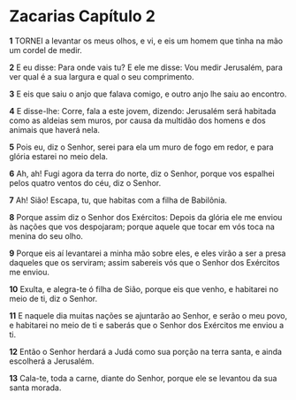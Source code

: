# Zacarias Capítulo 2

**1** 	TORNEI a levantar os meus olhos, e vi, e eis um homem que tinha na mão um cordel de medir.

**2** 	E eu disse: Para onde vais tu? E ele me disse: Vou medir Jerusalém, para ver qual é a sua largura e qual o seu comprimento.

**3** 	E eis que saiu o anjo que falava comigo, e outro anjo lhe saiu ao encontro.

**4** 	E disse-lhe: Corre, fala a este jovem, dizendo: Jerusalém será habitada como as aldeias sem muros, por causa da multidão dos homens e dos animais que haverá nela.

**5** 	Pois eu, diz o Senhor, serei para ela um muro de fogo em redor, e para glória estarei no meio dela.

**6** 	Ah, ah! Fugi agora da terra do norte, diz o Senhor, porque vos espalhei pelos quatro ventos do céu, diz o Senhor.

**7** 	Ah! Sião! Escapa, tu, que habitas com a filha de Babilônia.

**8** 	Porque assim diz o Senhor dos Exércitos: Depois da glória ele me enviou às nações que vos despojaram; porque aquele que tocar em vós toca na menina do seu olho.

**9** 	Porque eis aí levantarei a minha mão sobre eles, e eles virão a ser a presa daqueles que os serviram; assim sabereis vós que o Senhor dos Exércitos me enviou.

**10** 	Exulta, e alegra-te ó filha de Sião, porque eis que venho, e habitarei no meio de ti, diz o Senhor.

**11** 	E naquele dia muitas nações se ajuntarão ao Senhor, e serão o meu povo, e habitarei no meio de ti e saberás que o Senhor dos Exércitos me enviou a ti.

**12** 	Então o Senhor herdará a Judá como sua porção na terra santa, e ainda escolherá a Jerusalém.

**13** 	Cala-te, toda a carne, diante do Senhor, porque ele se levantou da sua santa morada.

